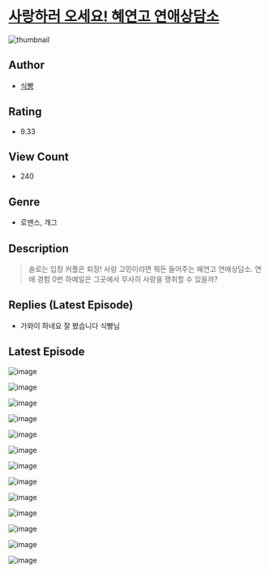 # [사랑하러 오세요! 혜연고 연애상담소](https://comic.naver.com/challenge/list?titleId=810414)
![thumbnail](https://image-comic.pstatic.net/user_contents_data/challenge_comic/2023/05/23/366892/upload_3904729975078871345_480x623.jpeg)

## Author
- [식빵](https://comic.naver.com/artistTitle?id=366892)

## Rating
- 9.33

## View Count
- 240

## Genre
- 로맨스, 개그

## Description
> 솔로는 입장 커플은 퇴장! 사랑 고민이라면 뭐든 들어주는 혜연고 연애상담소. 연애 경험 0번 하예일은 그곳에서 무사히 사랑을 쟁취할 수 있을까?

## Replies (Latest Episode)
- 가와이 하네요 잘 봤습니다 식빵님

## Latest Episode
![image](https://image-comic.pstatic.net/user_contents_data/challenge_comic/2023/05/23/366892/upload_4063198157878669922.jpeg)

![image](https://image-comic.pstatic.net/user_contents_data/challenge_comic/2023/05/23/366892/upload_7220506274489054001.jpeg)

![image](https://image-comic.pstatic.net/user_contents_data/challenge_comic/2023/05/23/366892/upload_4051332438842421555.jpeg)

![image](https://image-comic.pstatic.net/user_contents_data/challenge_comic/2023/05/23/366892/upload_3834868087806570552.jpeg)

![image](https://image-comic.pstatic.net/user_contents_data/challenge_comic/2023/05/23/366892/upload_7004893130050254897.jpeg)

![image](https://image-comic.pstatic.net/user_contents_data/challenge_comic/2023/05/23/366892/upload_3906935581761102134.jpeg)

![image](https://image-comic.pstatic.net/user_contents_data/challenge_comic/2023/05/23/366892/upload_3472619894479270245.jpeg)

![image](https://image-comic.pstatic.net/user_contents_data/challenge_comic/2023/05/23/366892/upload_7003437376691332453.jpeg)

![image](https://image-comic.pstatic.net/user_contents_data/challenge_comic/2023/05/23/366892/upload_7076062353860866609.jpeg)

![image](https://image-comic.pstatic.net/user_contents_data/challenge_comic/2023/05/23/366892/upload_7378691920647041893.jpeg)

![image](https://image-comic.pstatic.net/user_contents_data/challenge_comic/2023/05/23/366892/upload_7147273499267183409.jpeg)

![image](https://image-comic.pstatic.net/user_contents_data/challenge_comic/2023/05/23/366892/upload_7306356344262505524.jpeg)

![image](https://image-comic.pstatic.net/user_contents_data/challenge_comic/2023/05/23/366892/upload_3546361931737818724.jpeg)
